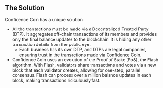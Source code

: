 ## The Solution
Confidence Coin has a unique solution 
- All the transactions must be made via a Decentralized Trusted Party (DTP). It aggregates off-chain transactions of its members and provides only the final balance updates to the blockchain. It is hiding any other transaction details from the public eye. 
   - Each business has its own DTP, and DTPs are legal companies, ensuring trust in the transactions made via Confidence Coin.
- Confidence Coin uses an evolution of the Proof of Stake (PoS), the Flash algorithm. With Flash, validators share transactions and votes via a new block that each validator creates, allowing for one-step, parallel consensus. Flash can process over a million balance updates in each block, making transactions ridiculously fast.